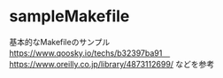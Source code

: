 # sampleMakefile
基本的なMakefileのサンプル  
https://www.qoosky.io/techs/b32397ba91　
https://www.oreilly.co.jp/library/4873112699/
などを参考
